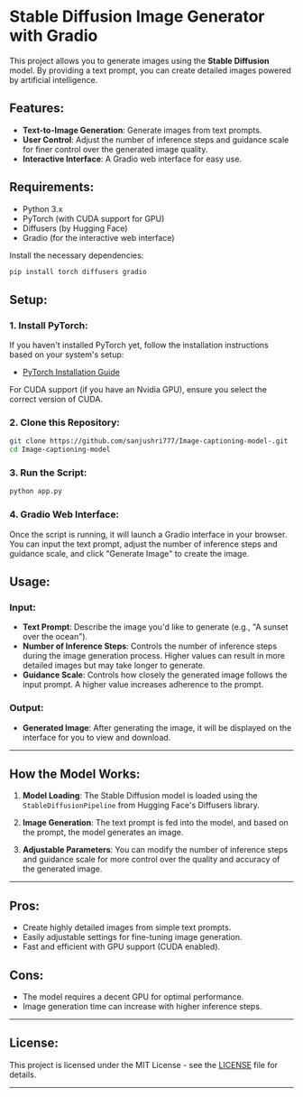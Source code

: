 

# **Stable Diffusion Image Generator with Gradio**

This project allows you to generate images using the **Stable Diffusion** model. By providing a text prompt, you can create detailed images powered by artificial intelligence.

## **Features**:
- **Text-to-Image Generation**: Generate images from text prompts.
- **User Control**: Adjust the number of inference steps and guidance scale for finer control over the generated image quality.
- **Interactive Interface**: A Gradio web interface for easy use.

## **Requirements**:
- Python 3.x
- PyTorch (with CUDA support for GPU)
- Diffusers (by Hugging Face)
- Gradio (for the interactive web interface)

Install the necessary dependencies:
```bash
pip install torch diffusers gradio
```

## **Setup**:

### 1. **Install PyTorch**:
If you haven't installed PyTorch yet, follow the installation instructions based on your system's setup:
- [PyTorch Installation Guide](https://pytorch.org/get-started/locally/)

For CUDA support (if you have an Nvidia GPU), ensure you select the correct version of CUDA.

### 2. **Clone this Repository**:
```bash
git clone https://github.com/sanjushri777/Image-captioning-model-.git
cd Image-captioning-model
```

### 3. **Run the Script**:
```bash
python app.py
```

### 4. **Gradio Web Interface**:
Once the script is running, it will launch a Gradio interface in your browser. You can input the text prompt, adjust the number of inference steps and guidance scale, and click "Generate Image" to create the image.

## **Usage**:

### Input:
- **Text Prompt**: Describe the image you'd like to generate (e.g., "A sunset over the ocean").
- **Number of Inference Steps**: Controls the number of inference steps during the image generation process. Higher values can result in more detailed images but may take longer to generate.
- **Guidance Scale**: Controls how closely the generated image follows the input prompt. A higher value increases adherence to the prompt.

### Output:
- **Generated Image**: After generating the image, it will be displayed on the interface for you to view and download.

---

## **How the Model Works**:

1. **Model Loading**: The Stable Diffusion model is loaded using the `StableDiffusionPipeline` from Hugging Face's Diffusers library.
   
2. **Image Generation**: The text prompt is fed into the model, and based on the prompt, the model generates an image.

3. **Adjustable Parameters**: You can modify the number of inference steps and guidance scale for more control over the quality and accuracy of the generated image.

---

## **Pros**:
- Create highly detailed images from simple text prompts.
- Easily adjustable settings for fine-tuning image generation.
- Fast and efficient with GPU support (CUDA enabled).

## **Cons**:
- The model requires a decent GPU for optimal performance.
- Image generation time can increase with higher inference steps.

---

## **License**:
This project is licensed under the MIT License - see the [LICENSE](LICENSE) file for details.

---
